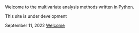 Welcome to the multivariate analysis methods written in Python.

This site is under development

September 11, 2022 
[Welcome](2022-09-11-welcome.html)

